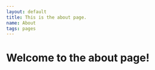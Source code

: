 ```yaml
---
layout: default
title: This is the about page.
name: About
tags: pages
---
```


# Welcome to the about page!
